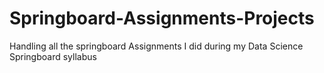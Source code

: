 # Springboard-Assignments-Projects
Handling all the springboard Assignments I did during my Data Science Springboard syllabus
